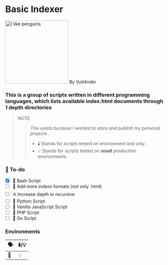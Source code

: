 # Basic Indexer
<img src="https://camo.githubusercontent.com/b3929f8ea96ba8d27ca7f08e2064a69d8e8f3f953c5e968c875e4559c4daef04/68747470733a2f2f7974332e67677068742e636f6d2f612f4147462d6c375f617a4b6c6338634a55663953334e724d4a58466f6f4a7a3853474d554c4f495f6c43773d733930302d632d6b2d63307866666666666666662d6e6f2d726a2d6d6f" alt="I like penguins" style="width: 200px; height: 200px;"> By 0utl4nder

### This is a group of scripts written in different programming languages, which lists available index.html documents through 1 depth directories

> NOTE 
> > *This exists because I wanted to store and publish my personal projects .*
> > * 🕯️ Stands for scripts tested on environment *test* only.
> > * 💡 Stands for scripts tested on **small** *production* environments.


### 📔 To-do

 - [x] 🐧 Bash Script
 - [ ] 🔎 Add more indexs formats (not only .html)
 - [ ] ⛵ Increase depth to recursive
 - [ ] 🐍 Python Script
 - [ ] 📯 Vanilla JavaScript Script
 - [ ] 🐘 PHP Script 
 - [ ] 🐹 Go Script

### Environments

| 🗣️ | 🕯️/💡 |
|--|--|
| 🐧 | 💡 |

